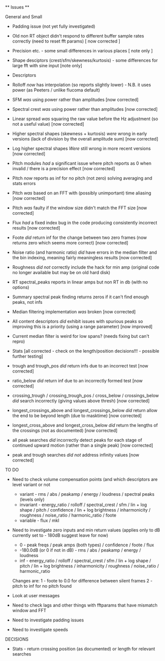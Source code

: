 ** Issues **

General and Small

* Padding issue (not yet fully investigated)
* Old non RT object didn't respond to different buffer sample rates correctly (need to reset fft params) [ now corrected ]
* Precision etc. - some small differences in various places [ note only ]
* Shape desciptors (crest/sfm/skewness/kurtosis) - some differences for large fft with sine input [note only]

* Descriptors

* Rolloff *now* has interpolation (so reports slightly lower) - N.B. it uses power (as Peeters / unlike flucoma default)
* SFM *was* using power rather than amplitudes [now corrected]
* Spectral crest *was* using power rather than amplitudes [now corrected]
* Linear spread *was* squaring the raw value before the Hz adjustment (so not a useful value) [now corrected]
* Higher spectral shapes (skewness + kurtosis) *were* wrong in early versions (lack of division by the overall amplitude sum) [now corrected]
* Log higher spectral shapes *Were* still wrong in more recent versions [now corrected]
* Pitch modules *had* a significant issue where pitch reports as 0 when invalid / there is a precision effect [now corrected]
* Pitch *now* reports as inf for no pitch (not zero) solving averaging and stats errors 
* Pitch *was* based on an FFT with (possibly unimportant) time aliasing [now corrected]
* Pitch *was* faulty if the window size didn't match the FFT size [now corrected]
* Flux *had* a fixed index bug in the code producing consistently incorrect results [now corrected]
* Foote *did* return inf for the change between two zero frames (now returns zero which seems more correct) [now corrected]
* Noise ratio (and harmonic ratio) *did* have errors in the median filter and the bin indexing, meaning fairly meaningless results [now corrected]
* Roughness *did not* correctly include the hack for min amp (original code no longer available but may be on old hard disk)
* RT spectral_peaks reports in linear amps but non RT in db (with no options)
* Summary spectral peak finding returns zeros if it can't find enough peaks, not infs
* Median filtering implementation *was* broken [now corrected]
* All content descriptors *did* exhibit issues with spurious peaks so improving this is a priority (using a range parameter) [now improved]
* Current median filter is weird for low spans? (needs fixing but can't repro)

* Stats [all corrected - check on the length/position decisions!!! - possible further testing]

* trough and trough_pos *did* return infs due to an incorrect test [now corrected]
* ratio_below *did* return inf due to an incorrectly formed test [now corrected]
* crossing_trough / crossing_trough_pos / cross_below / crossings_below *did* search incorrectly (giving values above thresh) [now corrected]
* longest_crossings_above and longest_crossings_below *did* return allow the end to be beyond length (due to masktime) [now corrected]
* longest_cross_above and longest_cross_below *did* return the lengths of the crossings (not as documented) [now corrected]
* all peak searches *did* incorrectly detect peaks for each stage of continued upward motion (rather than a single peak) [now corrected]
* peak and trough searches *did not* address infinity values [now corrected]

TO DO

* Need to check volume compensation points (and which descriptors are level variant or not
  
  - variant - rms / abs / peakamp / energy / loudness / spectral peaks (levels only)
  - invariant - energy_ratio / rolloff / spectral_crest / sfm / lin + log shape / pitch / confidence / lin + log brightness / inharmonicity / roughness / noise_ratio / harmonic_ratio / foote
  - variable - flux / mkl
  
* Need to investigate zero inputs and min return values (applies only to dB currently set to - 180dB suggest leave for now)
  - 0 - peak freqs / peak amps (both types) / confidence / foote / flux
  - -180.0dB (or 0 if not in dB) - rms / abs / peakamp / energy / loudness
  - inf - energy_ratio / rolloff / spectral_crest / sfm / lin + log shape / pitch  / lin + log brightness / inharmonicity / roughness / noise_ratio / harmonic_ratio

  Changes are:
  1 - foote to 0.0 for difference between silent frames
  2 - pitch to inf for no pitch found
  
* Look at user messages
  
* Need to check lags and other things with fftparams that have mismatch window and FFT

* Need to investigate padding issues

* Need to investigate speeds


DECISIONS

* Stats - return crossing position (as documented) or length for relevant searches

